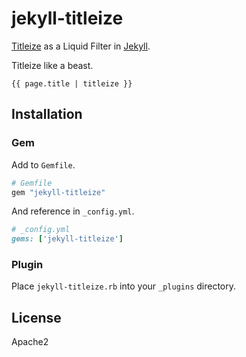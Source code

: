 # jekyll-titleize

[Titleize](https://github.com/granth/titleize) as a Liquid Filter in [Jekyll](http://jekyllrb.com).

Titleize like a beast.

```liquid
{{ page.title | titleize }}
```

## Installation

### Gem

Add to `Gemfile`.

```ruby
# Gemfile
gem "jekyll-titleize"
```

And reference in `_config.yml`.

```ruby
# _config.yml
gems: ['jekyll-titleize']
```

### Plugin

Place `jekyll-titleize.rb` into your `_plugins` directory.

## License

Apache2
